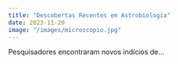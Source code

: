 ```yaml
---
title: "Descobertas Recentes em Astrobiologia"
date: 2023-11-20
image: "/images/microscopio.jpg"
---
```

Pesquisadores encontraram novos indícios de...